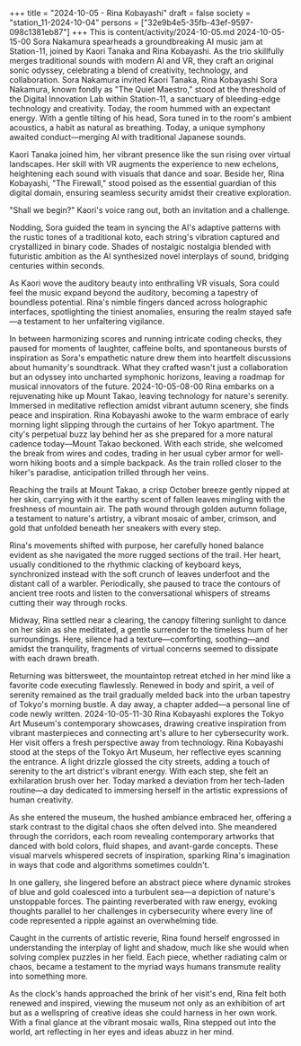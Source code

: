 +++
title = "2024-10-05 - Rina Kobayashi"
draft = false
society = "station_11-2024-10-04"
persons = ["32e9b4e5-35fb-43ef-9597-098c1381eb87"]
+++
This is content/activity/2024-10-05.md
2024-10-05-15-00
Sora Nakamura spearheads a groundbreaking AI music jam at Station-11, joined by Kaori Tanaka and Rina Kobayashi. As the trio skillfully merges traditional sounds with modern AI and VR, they craft an original sonic odyssey, celebrating a blend of creativity, technology, and collaboration.
Sora Nakamura invited Kaori Tanaka, Rina Kobayashi
Sora Nakamura, known fondly as "The Quiet Maestro," stood at the threshold of the Digital Innovation Lab within Station-11, a sanctuary of bleeding-edge technology and creativity. Today, the room hummed with an expectant energy. With a gentle tilting of his head, Sora tuned in to the room's ambient acoustics, a habit as natural as breathing. Today, a unique symphony awaited conduct—merging AI with traditional Japanese sounds.

Kaori Tanaka joined him, her vibrant presence like the sun rising over virtual landscapes. Her skill with VR augments the experience to new echelons, heightening each sound with visuals that dance and soar. Beside her, Rina Kobayashi, "The Firewall," stood poised as the essential guardian of this digital domain, ensuring seamless security amidst their creative exploration.

"Shall we begin?" Kaori's voice rang out, both an invitation and a challenge.

Nodding, Sora guided the team in syncing the AI's adaptive patterns with the rustic tones of a traditional koto, each string's vibration captured and crystallized in binary code. Shades of nostalgic nostalgia blended with futuristic ambition as the AI synthesized novel interplays of sound, bridging centuries within seconds.

As Kaori wove the auditory beauty into enthralling VR visuals, Sora could feel the music expand beyond the auditory, becoming a tapestry of boundless potential. Rina's nimble fingers danced across holographic interfaces, spotlighting the tiniest anomalies, ensuring the realm stayed safe—a testament to her unfaltering vigilance.

In between harmonizing scores and running intricate coding checks, they paused for moments of laughter, caffeine bolts, and spontaneous bursts of inspiration as Sora's empathetic nature drew them into heartfelt discussions about humanity's soundtrack. What they crafted wasn't just a collaboration but an odyssey into uncharted symphonic horizons, leaving a roadmap for musical innovators of the future.
2024-10-05-08-00
Rina embarks on a rejuvenating hike up Mount Takao, leaving technology for nature's serenity. Immersed in meditative reflection amidst vibrant autumn scenery, she finds peace and inspiration.
Rina Kobayashi awoke to the warm embrace of early morning light slipping through the curtains of her Tokyo apartment. The city's perpetual buzz lay behind her as she prepared for a more natural cadence today—Mount Takao beckoned. With each stride, she welcomed the break from wires and codes, trading in her usual cyber armor for well-worn hiking boots and a simple backpack. As the train rolled closer to the hiker's paradise, anticipation trilled through her veins.

Reaching the trails at Mount Takao, a crisp October breeze gently nipped at her skin, carrying with it the earthy scent of fallen leaves mingling with the freshness of mountain air. The path wound through golden autumn foliage, a testament to nature's artistry, a vibrant mosaic of amber, crimson, and gold that unfolded beneath her sneakers with every step.

Rina's movements shifted with purpose, her carefully honed balance evident as she navigated the more rugged sections of the trail. Her heart, usually conditioned to the rhythmic clacking of keyboard keys, synchronized instead with the soft crunch of leaves underfoot and the distant call of a warbler. Periodically, she paused to trace the contours of ancient tree roots and listen to the conversational whispers of streams cutting their way through rocks.

Midway, Rina settled near a clearing, the canopy filtering sunlight to dance on her skin as she meditated, a gentle surrender to the timeless hum of her surroundings. Here, silence had a texture—comforting, soothing—and amidst the tranquility, fragments of virtual concerns seemed to dissipate with each drawn breath.

Returning was bittersweet, the mountaintop retreat etched in her mind like a favorite code executing flawlessly. Renewed in body and spirit, a veil of serenity remained as the trail gradually melded back into the urban tapestry of Tokyo's morning bustle. A day away, a chapter added—a personal line of code newly written.
2024-10-05-11-30
Rina Kobayashi explores the Tokyo Art Museum's contemporary showcases, drawing creative inspiration from vibrant masterpieces and connecting art's allure to her cybersecurity work. Her visit offers a fresh perspective away from technology.
Rina Kobayashi stood at the steps of the Tokyo Art Museum, her reflective eyes scanning the entrance. A light drizzle glossed the city streets, adding a touch of serenity to the art district's vibrant energy. With each step, she felt an exhilaration brush over her. Today marked a deviation from her tech-laden routine—a day dedicated to immersing herself in the artistic expressions of human creativity.

As she entered the museum, the hushed ambiance embraced her, offering a stark contrast to the digital chaos she often delved into. She meandered through the corridors, each room revealing contemporary artworks that danced with bold colors, fluid shapes, and avant-garde concepts. These visual marvels whispered secrets of inspiration, sparking Rina's imagination in ways that code and algorithms sometimes couldn't.

In one gallery, she lingered before an abstract piece where dynamic strokes of blue and gold coalesced into a turbulent sea—a depiction of nature's unstoppable forces. The painting reverberated with raw energy, evoking thoughts parallel to her challenges in cybersecurity where every line of code represented a ripple against an overwhelming tide.

Caught in the currents of artistic reverie, Rina found herself engrossed in understanding the interplay of light and shadow, much like she would when solving complex puzzles in her field. Each piece, whether radiating calm or chaos, became a testament to the myriad ways humans transmute reality into something more.

As the clock's hands approached the brink of her visit's end, Rina felt both renewed and inspired, viewing the museum not only as an exhibition of art but as a wellspring of creative ideas she could harness in her own work. With a final glance at the vibrant mosaic walls, Rina stepped out into the world, art reflecting in her eyes and ideas abuzz in her mind.

